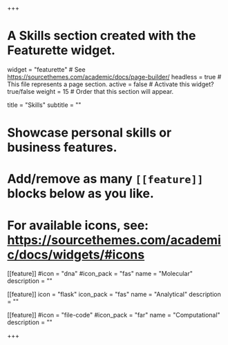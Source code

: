 +++
# A Skills section created with the Featurette widget.
widget = "featurette"  # See https://sourcethemes.com/academic/docs/page-builder/
headless = true  # This file represents a page section.
active = false  # Activate this widget? true/false
weight = 15  # Order that this section will appear.

title = "Skills"
subtitle = ""

# Showcase personal skills or business features.
# 
# Add/remove as many `[[feature]]` blocks below as you like.
# 
# For available icons, see: https://sourcethemes.com/academic/docs/widgets/#icons

  
[[feature]]
  #icon = "dna"
  #icon_pack = "fas"
  name = "Molecular"
  description = "" 
  
[[feature]]
  icon = "flask"
  icon_pack = "fas"
  name = "Analytical"
  description = "" 
  
[[feature]]
  #icon = "file-code"
  #icon_pack = "far"
  name = "Computational"
  description = ""

+++
